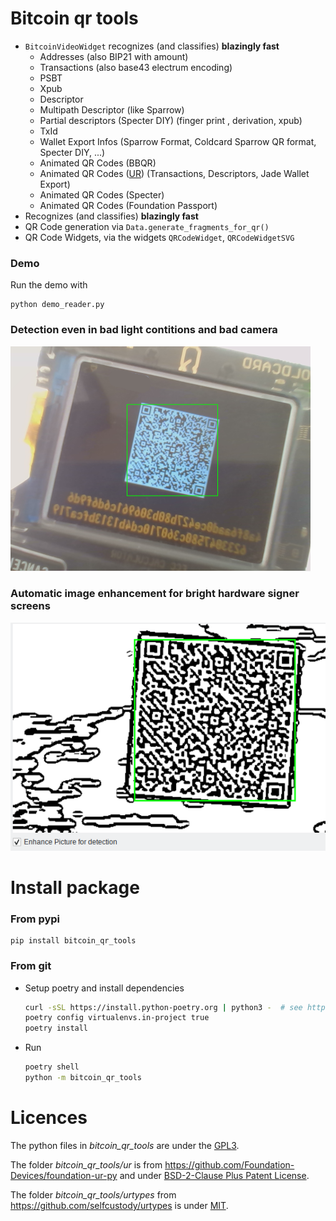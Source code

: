 # Bitcoin qr tools

* `BitcoinVideoWidget` recognizes (and classifies)  **blazingly fast**  
  * Addresses  (also BIP21 with amount)
  * Transactions (also base43 electrum encoding)
  * PSBT
  * Xpub
  * Descriptor
  * Multipath Descriptor (like Sparrow)
  * Partial descriptors (Specter DIY) (finger print , derivation, xpub)
  * TxId
  * Wallet Export Infos (Sparrow Format, Coldcard Sparrow QR format, Specter DIY, ...)
  * Animated QR Codes (BBQR)
  * Animated QR Codes ([UR](https://github.com/BlockchainCommons/Research/blob/master/papers/bcr-2020-005-ur.md)) (Transactions, Descriptors, Jade Wallet Export)
  * Animated QR Codes (Specter)
  * Animated QR Codes (Foundation Passport)
* Recognizes (and classifies)  **blazingly fast**  
* QR Code generation via  `Data.generate_fragments_for_qr()`
* QR Code Widgets, via the widgets `QRCodeWidget`,  `QRCodeWidgetSVG`

### Demo

Run the demo with

```
python demo_reader.py
```

### Detection even in bad light contitions and bad camera

![screenshot](docs/bad-light.png)

### Automatic image enhancement for bright hardware signer screens

![screenshot](docs/enhanced.png)

# Install package

### From pypi

```shell
pip install bitcoin_qr_tools
```

### From git

* Setup poetry and install dependencies 
  
  ```sh
  curl -sSL https://install.python-poetry.org | python3 -  # see https://python-poetry.org/docs/master/#installing-with-the-official-installer
  poetry config virtualenvs.in-project true
  poetry install
  ```

* Run  
  
  ```sh
  poetry shell
  python -m bitcoin_qr_tools
  ```

# Licences

The python files in *bitcoin_qr_tools*  are under the [GPL3](LICENSE).

The folder *bitcoin_qr_tools/ur* is from https://github.com/Foundation-Devices/foundation-ur-py  and under   [BSD-2-Clause Plus Patent License](ur/LICENSE).

The folder *bitcoin_qr_tools/urtypes* from https://github.com/selfcustody/urtypes  is under  [MIT](urtypes/LICENSE.md).
